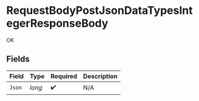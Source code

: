 # RequestBodyPostJsonDataTypesIntegerResponseBody

OK


## Fields

| Field              | Type               | Required           | Description        |
| ------------------ | ------------------ | ------------------ | ------------------ |
| `Json`             | *long*             | :heavy_check_mark: | N/A                |